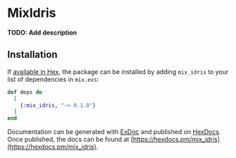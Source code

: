 # MixIdris

**TODO: Add description**

## Installation

If [available in Hex](https://hex.pm/docs/publish), the package can be installed
by adding `mix_idris` to your list of dependencies in `mix.exs`:

```elixir
def deps do
  [
    {:mix_idris, "~> 0.1.0"}
  ]
end
```

Documentation can be generated with [ExDoc](https://github.com/elixir-lang/ex_doc)
and published on [HexDocs](https://hexdocs.pm). Once published, the docs can
be found at [https://hexdocs.pm/mix_idris](https://hexdocs.pm/mix_idris).

